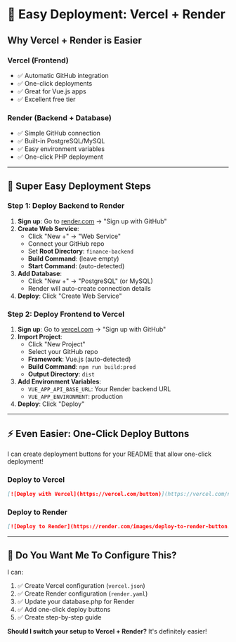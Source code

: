 # 🚀 Easy Deployment: Vercel + Render

## Why Vercel + Render is Easier

### **Vercel (Frontend)**
- ✅ Automatic GitHub integration
- ✅ One-click deployments
- ✅ Great for Vue.js apps
- ✅ Excellent free tier

### **Render (Backend + Database)**
- ✅ Simple GitHub connection
- ✅ Built-in PostgreSQL/MySQL
- ✅ Easy environment variables
- ✅ One-click PHP deployment

---

## 🎯 **Super Easy Deployment Steps**

### **Step 1: Deploy Backend to Render**

1. **Sign up**: Go to [render.com](https://render.com) → "Sign up with GitHub"
2. **Create Web Service**: 
   - Click "New +" → "Web Service"
   - Connect your GitHub repo
   - Set **Root Directory**: `finance-backend`
   - **Build Command**: (leave empty)
   - **Start Command**: (auto-detected)
3. **Add Database**:
   - Click "New +" → "PostgreSQL" (or MySQL)
   - Render will auto-create connection details
4. **Deploy**: Click "Create Web Service"

### **Step 2: Deploy Frontend to Vercel**

1. **Sign up**: Go to [vercel.com](https://vercel.com) → "Sign up with GitHub"
2. **Import Project**:
   - Click "New Project"
   - Select your GitHub repo
   - **Framework**: Vue.js (auto-detected)
   - **Build Command**: `npm run build:prod`
   - **Output Directory**: `dist`
3. **Add Environment Variables**:
   - `VUE_APP_API_BASE_URL`: Your Render backend URL
   - `VUE_APP_ENVIRONMENT`: production
4. **Deploy**: Click "Deploy"

---

## ⚡ **Even Easier: One-Click Deploy Buttons**

I can create deployment buttons for your README that allow one-click deployment!

### **Deploy to Vercel**
```markdown
[![Deploy with Vercel](https://vercel.com/button)](https://vercel.com/new/clone?repository-url=https://github.com/yourusername/your-repo)
```

### **Deploy to Render**
```markdown
[![Deploy to Render](https://render.com/images/deploy-to-render-button.svg)](https://render.com/deploy)
```

---

## 🔧 **Do You Want Me To Configure This?**

I can:
1. ✅ Create Vercel configuration (`vercel.json`)
2. ✅ Create Render configuration (`render.yaml`)
3. ✅ Update your database.php for Render
4. ✅ Add one-click deploy buttons
5. ✅ Create step-by-step guide

**Should I switch your setup to Vercel + Render?** It's definitely easier!
